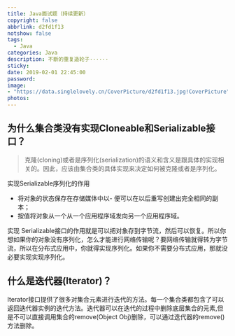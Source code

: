 ```yaml
---
title: Java面试题（持续更新）
copyright: false
abbrlink: d2fd1f13
notshow: false
tags:
  - Java
categories: Java
description: 不断的重复造轮子······
sticky:
date: 2019-02-01 22:45:00
password:
image:
- "https://data.singlelovely.cn/CoverPicture/d2fd1f13.jpg!CoverPicture"
photos:
---
```


## 为什么集合类没有实现Cloneable和Serializable接口？

>克隆(cloning)或者是序列化(serialization)的语义和含义是跟具体的实现相关的。因此，应该由集合类的具体实现来决定如何被克隆或者是序列化。

实现Serializable序列化的作用

- 将对象的状态保存在存储媒体中以- 便可以在以后重写创建出完全相同的副本；
- 按值将对象从一个从一个应用程序域发向另一个应用程序域。

实现 Serializable接口的作用就是可以把对象存到字节流，然后可以恢复。所以你想如果你的对象没有序列化，怎么才能进行网络传输呢？要网络传输就得转为字节流，所以在分布式应用中，你就得实现序列化。如果你不需要分布式应用，那就没必要实现实现序列化。

## 什么是迭代器(Iterator)？

Iterator接口提供了很多对集合元素进行迭代的方法。每一个集合类都包含了可以返回迭代器实例的迭代方法。迭代器可以在迭代的过程中删除底层集合的元素,但是不可以直接调用集合的remove(Object Obj)删除，可以通过迭代器的remove()方法删除。

